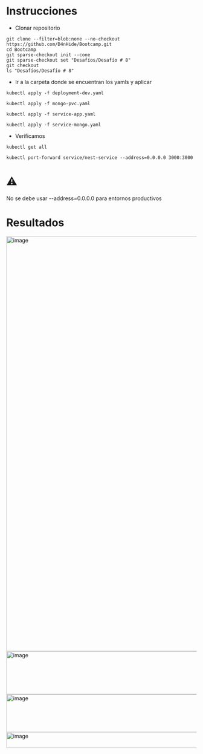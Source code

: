 # Instrucciones
- Clonar repositorio

```
git clone --filter=blob:none --no-checkout https://github.com/D4nHide/Bootcamp.git
cd Bootcamp
git sparse-checkout init --cone
git sparse-checkout set "Desafíos/Desafío # 8"
git checkout
ls "Desafíos/Desafío # 8"
```
- Ir a la carpeta donde se encuentran los yamls y aplicar

```
kubectl apply -f deployment-dev.yaml
```
```
kubectl apply -f mongo-pvc.yaml       
```
```
kubectl apply -f service-app.yaml
```
```
kubectl apply -f service-mongo.yaml
```
- Verificamos

```
kubectl get all
```
```
kubectl port-forward service/nest-service --address=0.0.0.0 3000:3000
```

# ⚠️ 

No se debe usar --address=0.0.0.0 para entornos productivos

# Resultados

<img width="985" height="1098" alt="image" src="https://github.com/user-attachments/assets/0965b221-3f39-4981-83c8-0fd4fc2bafc2" />
<img width="987" height="114" alt="image" src="https://github.com/user-attachments/assets/50ad46d8-c459-4590-95ce-267903ed540c" />
<img width="914" height="100" alt="image" src="https://github.com/user-attachments/assets/8c6ac968-c79e-4e9e-aa1e-03ad9b66ce6c" />
<img width="1026" height="42" alt="image" src="https://github.com/user-attachments/assets/897736d2-1535-4a84-a135-ecf597cb79de" />

